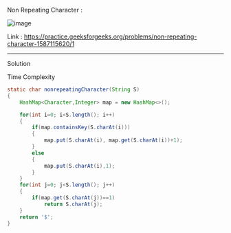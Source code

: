 Non Repeating Character :

![image](https://user-images.githubusercontent.com/23376002/182076986-e3e1b6a7-76e0-4599-a619-f9c21e1038b7.png)


Link : https://practice.geeksforgeeks.org/problems/non-repeating-character-1587115620/1


-----------------------------------------------------------------------------------------------------------------------------------------------------------------------


Solution 

Time Complexity 


```java
static char nonrepeatingCharacter(String S)
{
    HashMap<Character,Integer> map = new HashMap<>();

    for(int i=0; i<S.length(); i++)
    {
        if(map.containsKey(S.charAt(i)))
        {
            map.put(S.charAt(i), map.get(S.charAt(i))+1);
        }
        else
        {
            map.put(S.charAt(i),1);
        }
    }
    for(int j=0; j<S.length(); j++)
    {
        if(map.get(S.charAt(j))==1)
            return S.charAt(j);
    }
    return '$';
}

```



